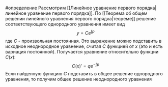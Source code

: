 #определение 
Рассмотрим [[Линейное уравнение первого порядка|линейное уравнение первого порядка]]. По [[Теорема об общем решении линейного уравнения первого порядка|теореме]] решение соответствующего однородного уравнения имеет вид
$$y = Ce^{\int p}$$
где $C$ - произвольная постоянная. Это выражение можно подставить в исходное неоднородное уравнение, считая $C$ функцией от $x$ (это и есть вариация постоянной). Получается уравнение относительно функции $C(x)$:
$$C(x)' = qe^{-\int p}$$
Если найденную функцию $C$ подставить в общее решение однородного уравнения, то получим общее решение неоднородного уравнения
